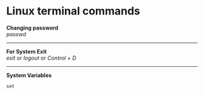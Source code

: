 # Linux terminal commands

**Changing password**  
_passwd_

---

**For System Exit**  
_exit_ or
_logout_ or
_Control + D_

---

**System Variables**

```shell
set
```
